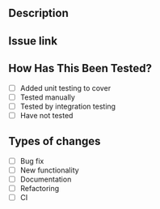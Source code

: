 <!--- Put an `x` in all the boxes that this PR applies -->

## Description
<!--- Provide a general summary of your changes in the Title above -->


## Issue link
<!--- Please link to the issue here. -->


## How Has This Been Tested?
<!--- Provide information on how these changes are testing -->
- [ ] Added unit testing to cover
- [ ] Tested manually
- [ ] Tested by integration testing
- [ ] Have not tested

<!--- Add additional comments about testing if needed. -->



## Types of changes
<!--- What types of changes does your code introduce -->
- [ ] Bug fix
- [ ] New functionality
- [ ] Documentation
- [ ] Refactoring
- [ ] CI
